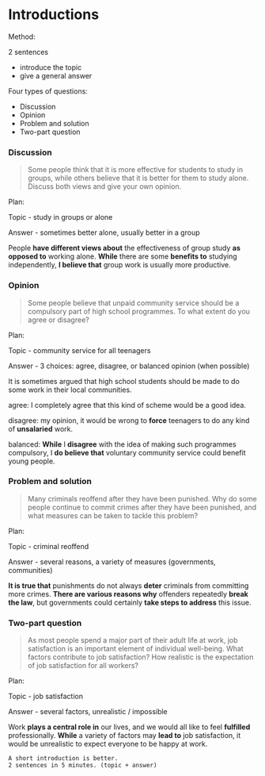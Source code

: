 # Introductions

Method:

2 sentences

- introduce the topic
- give a general answer

Four types of questions:

- Discussion
- Opinion
- Problem and solution
- Two-part question

### Discussion

> Some people think that it is more effective for students to study in groups, while others believe that it is better for them to study alone. Discuss both views and give your own opinion.

Plan:

Topic - study in groups or alone

Answer - sometimes better alone, usually better in a group

People **have different views about** the effectiveness of group study **as opposed to** working alone. **While** there are some **benefits to** studying independently, **I believe that** group work is usually more productive.

### Opinion

> Some people believe that unpaid community service should be a compulsory part of high school programmes. To what extent do you agree or disagree?

Plan:

Topic - community service for all teenagers

Answer - 3 choices: agree, disagree, or balanced opinion (when possible)

It is sometimes argued that high school students should be made to do some work in their local communities.

agree: I completely agree that this kind of scheme would be a
good idea.

disagree: my opinion, it would be wrong to **force** teenagers to do any kind of **unsalaried** work.

balanced: **While** I **disagree** with the idea of making such programmes compulsory, I **do believe that** voluntary community service could benefit young people.

### Problem and solution

> Many criminals reoffend after they have been punished. Why do some people continue to commit crimes after they have been punished, and what measures can be taken to tackle this problem?

Plan:

Topic - criminal reoffend

Answer - several reasons, a variety of measures (governments, communities)

**It is true that** punishments do not always **deter** criminals
from committing more crimes. **There are various reasons why** offenders repeatedly **break the law**, but governments could certainly **take steps to address** this issue.

### Two-part question

> As most people spend a major part of their adult life at work, job satisfaction is an important element of individual well-being. What factors contribute to job satisfaction? How realistic is the expectation of job satisfaction for all workers?

Plan:

Topic - job satisfaction

Answer - several factors, unrealistic / impossible

Work **plays a central role in** our lives, and we would all like to feel **fulfilled** professionally. **While** a variety of factors may **lead to** job satisfaction, it would be unrealistic to expect everyone to be happy at work.

```
A short introduction is better.
2 sentences in 5 minutes. (topic + answer)
```

